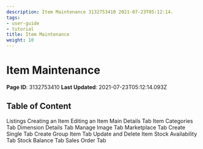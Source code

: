 ```yaml
---
description: Item Maintenance 3132753410 2021-07-23T05:12:14.
tags:
- user-guide
- tutorial
title: Item Maintenance
weight: 10
---
```


# Item Maintenance
**Page ID**: 3132753410
**Last Updated**: 2021-07-23T05:12:14.093Z
## Table of Content
Listings
Creating an Item
Editing an Item
Main Details Tab
Item Categories Tab
Dimension Details Tab
Manage Image Tab
Marketplace Tab
Create Single Tab
Create Group Item Tab
Update and Delete Item
Stock Availability Tab
Stock Balance Tab
Sales Order Tab